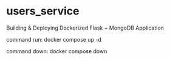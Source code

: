 # users_service
 Building &amp; Deploying Dockerized Flask + MongoDB Application 

 
command run:
docker compose up -d


command down:
docker compose down
